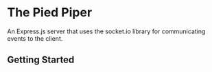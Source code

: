 # The Pied Piper
An Express.js server that uses the socket.io library for communicating events to the client.
## Getting Started



